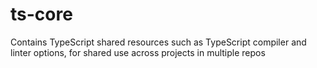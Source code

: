 # ts-core

Contains TypeScript shared resources such as TypeScript compiler and linter options, for shared use across projects in multiple repos

